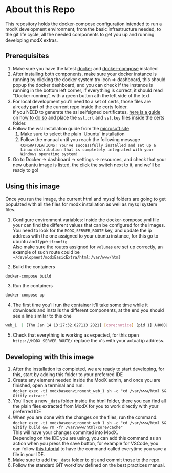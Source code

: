 # About this Repo

This repository holds the docker-compose configuration intended to run a 
modX development environment, from the basic infrastructure needed, to 
the git life cycle, all the needed components to get you up and running
developing modX extras.

## Prerequisites
1. Make sure you have the latest [docker](https://www.docker.com/) and 
   [docker-compose](https://docs.docker.com/compose/install/) installed 
2. After installing both components, make sure your docker instance is 
   running by clicking the docker system try icon => dashboard, this 
   should popup the docker dashboard, and you can check if the instance
   is running in the bottom left corner, if everything is correct, it should
   read "Docker running", with a green button ath the left side of the text.
3. For local development you'll need to a set of certs, those files are already
   part of the current repo inside the certs folder.  
   If you NEED to generate the ssl selfsigned 
   certificates, [here is a guide on how to do so](https://medium.com/the-new-control-plane/generating-self-signed-certificates-on-windows-7812a600c2d8)
   and place the `ssl.crt` and `ssl.key` files inside the certs folder.
4. Follow the wsl installation guide from the [microsoft site](https://docs.microsoft.com/en-us/windows/wsl/install-win10#manual-installation-steps)
   1. Make sure to select the plain 'Ubuntu' installation
   2. Follow the manual until you reach the following message  
   `CONGRATULATIONS! You've successfully installed and set up a Linux distribution that is completely integrated with your Windows operating system!`  
5. Go to Docker -> dashboard -> settings -> resources, and check that your new ubuntu image is listed, the click the switch next to it, and we'll be ready to go!


## Using this image
Once you run the image, the current html and mysql folders are going to get 
populated with all the files for modx installation as well as mysql system files.

1. Configure environment variables: Inside the docker-compose.yml 
   file your can find the different values that can be configured for the images.  
   You need to look for the `MODX_SERVER_ROUTE` key, and update the ip address with the one assigned to your ubuntu instance, for this go to ubuntu and type
   `ifconfig`  
   Also make sure the routes assigned for `volumes` are set up correctly, an example of such route could be `~/development/modxBasicExtra/html:/var/www/html`
   
2. Build the containers
```sh
docker-compose build
```

3. Run the containers
```sh
docker-compose up
```

4. The first time you'll run the container it'll take some time while it 
   downloads and installs the different components, at the end you should see
   a line similar to this one
```sh
web_1  | [Thu Jan 14 13:27:32.027113 2021] [core:notice] [pid 1] AH00094: Command line: 'apache2 -D FOREGROUND'
```   

5. Check that everything is working as expected, for this open `https://MODX_SERVER_ROUTE/`
replace the x's with your actual ip address.

## Developing with this image

1. After the installation its completed, we are ready to start developing, 
for this, start by adding this folder to your preferred IDE
2. Create any element needed inside the ModX admin, and once you are finished,
open a terminal and run:  
`docker exec -ti modxbaseenviroment_web_1 sh -c "cd /var/www/html && Gitify extract"`
3. You'll see a new `_data` folder inside the html folder, there you can find
all the plain files extracted from ModX for you to work directly with your preferred IDE
4. When you are done with the changes on the files, run the command:  
`docker exec -ti modxbaseenviroment_web_1 sh -c "cd /var/www/html && Gitify build && rm -fr /var/www/html/core/cache"`  
This will have your changes commited into ModX.  
Depending on the IDE you are using, you can add this command as an action
when you press the save button, for example for VSCode, you can follow 
[this tutorial](https://medium.com/better-programming/automatically-execute-bash-commands-on-save-in-vs-code-7a3100449f63)
to have the command called everytime you save a file in your IDE.
5. Make sure to add the `_data` folder to git and commit those to the repo.
6. Follow the standard GIT workflow defined on the best practices manual.

